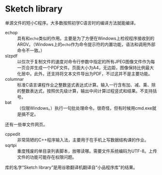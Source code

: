 Sketch library
==============

单源文件的短小C程序。大多数按照初学C语言时的编译方法就能编译。

<dl>
	<dt>echop</dt>
	<dd>具有和<code>echo</code>类似的作用。主要是为了方便在Windows上检视程序接收到的ARGV。（Windows上的<code>echo</code>作为命令提示符的内置功能，语法和调用外部命令不一致。）</dd>
	<dt>slzpdf</dt>
	<dd>以仅次于复制文件的速度对命令行参数中指定的所有JPEG图像文件作为每一页合并生成一个PDF文件。页面大小为A4，无边距，图像保持比例最大化居中。此外，还支持将文本文件导出为PDF，不过这并不是主要功能。</dd>
	<dt>columnar</dt>
	<dd>标准C语言课程作业之整数竖式表达式计算。输入一行含有加、减、乘、除的整数表达式，按照优先级计算，输出中间计算过程竖式和结果。不支持括号。</dd>
	<dt>bat</dt>
	<dd>（仅限Windows。）执行一句批处理命令。很奇怪，但有时候用cmd.exe就是搞不定。</dd>
</dl>

还有一些单文件网页。

<dl>
	<dt>cppedit</dt>
	<dd>非常简陋的C++程序输入法，主要用于在手机上写数据结构课的作业。</dd>
	<dt>sqrtpi</dt>
	<dd>重度残废的单目录列表脚本，放哪读哪。需要文件系统编码为UTF-8。上传文件的功能可能存在权限问题。</dd>
</dl>

库的名字“Sketch library”是用谷歌翻译机翻译自“小品程序库”的结果。
